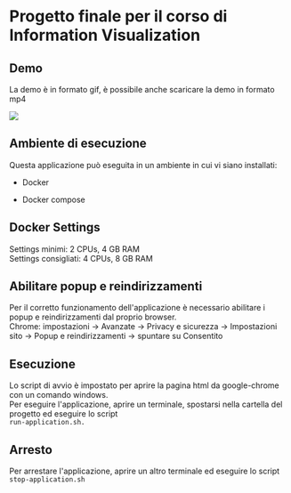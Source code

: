 # Progetto finale per il corso di Information Visualization

## Demo

La demo è in formato gif, è possibile anche scaricare la demo in formato mp4 

![](demo.gif)

## Ambiente di esecuzione 

Questa applicazione può eseguita in un ambiente in cui vi siano installati:

* Docker 

* Docker compose 

## Docker Settings

Settings minimi: 2 CPUs, 4 GB RAM <br/>
Settings consigliati: 4 CPUs, 8 GB RAM

## Abilitare popup e reindirizzamenti

Per il corretto funzionamento dell'applicazione è necessario abilitare i popup e reindirizzamenti dal proprio browser.<br/>
Chrome: impostazioni -> Avanzate -> Privacy e sicurezza -> Impostazioni sito -> Popup e reindirizzamenti -> spuntare su Consentito

## Esecuzione 

Lo script di avvio è impostato per aprire la pagina html da google-chrome con un comando windows. <br/>
Per eseguire l'applicazione, aprire un terminale, spostarsi nella cartella del progetto ed eseguire lo script <br/>
`run-application.sh.`


## Arresto 

Per arrestare l'applicazione, aprire un altro terminale ed eseguire lo script `stop-application.sh`
